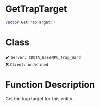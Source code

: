 # GetTrapTarget
```lua
Vector GetTrapTarget()
```
# Class
✔️ `Server: CDOTA_BaseNPC_Trap_Ward`  
❌ `Client: undefined`  

# Function Description
Get the trap target for this entity.
